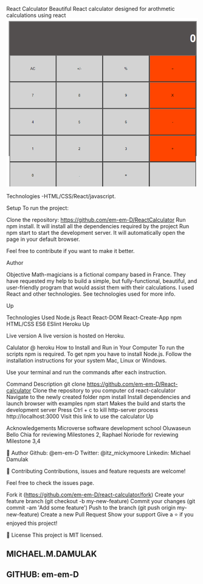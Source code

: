 React Calculator
Beautiful React calculator designed for arothmetic calculations using react
![](image/cal.png)

Technologies
-HTML/CSS/React/javascript.

Setup
To run the project:

Clone the repository: https://github.com/em-em-D/ReactCalculator Run npm install. It will install all the dependencies required by the project Run npm start to start the development server. It will automatically open the page in your default browser.

Feel free to contribute if you want to make it better.

Author

Objective
Math-magicians is a fictional company based in France. They have requested my help to build a simple, but fully-functional, beautiful, and user-friendly program that would assist them with their calculations. I used React and other technologies. See technologies used for more info.

Up

Technologies Used
Node.js
React
React-DOM
React-Create-App
npm
HTML/CSS
ES6
ESlint
Heroku
Up

Live version
A live version is hosted on Heroku.

Calulator @ heroku
How to Install and Run in Your Computer
To run the scripts npm is required. To get npm you have to install Node.js. Follow the installation instructions for your system Mac, Linux or Windows.

Use your terminal and run the commands after each instruction.

Command Description
git clone https://github.com/em-em-D/React-calculator Clone the repository to you computer
cd react-calculator Navigate to the newly created folder
npm install Install dependencies and launch browser with examples
npm start Makes the build and starts the development server
Press Ctrl + c to kill http-server process
http://localhost:3000 Visit this link to use the calculator
Up

Acknowledgements
Microverse software development school
Oluwaseun Bello Chia for reviewing Milestones 2,
Raphael Noriode for reviewing Milestone 3,4

👤 Author
Github: @em-em-D
Twitter: @itz_mickymoore
Linkedin: Michael Damulak

🤝 Contributing
Contributions, issues and feature requests are welcome!

Feel free to check the issues page.

Fork it (https://github.com/em-em-D/react-calculator/fork)
Create your feature branch (git checkout -b my-new-feature)
Commit your changes (git commit -am 'Add some feature')
Push to the branch (git push origin my-new-feature)
Create a new Pull Request
Show your support
Give a ⭐️ if you enjoyed this project!

📝 License
This project is MIT licensed.

## MICHAEL.M.DAMULAK

## GITHUB: em-em-D
